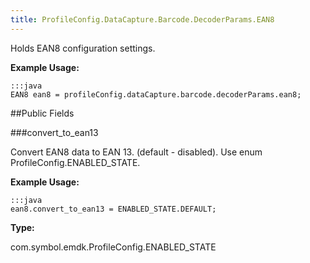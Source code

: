 ```yaml
---
title: ProfileConfig.DataCapture.Barcode.DecoderParams.EAN8
---
```


Holds EAN8 configuration settings. 
 
 

**Example Usage:**
	
	:::java	
	EAN8 ean8 = profileConfig.dataCapture.barcode.decoderParams.ean8;


##Public Fields

###convert_to_ean13

Convert EAN8 data to EAN 13. (default - disabled).
 Use enum  ProfileConfig.ENABLED_STATE. 
 
 

**Example Usage:**
	
	:::java	
	ean8.convert_to_ean13 = ENABLED_STATE.DEFAULT;


**Type:**

com.symbol.emdk.ProfileConfig.ENABLED_STATE


